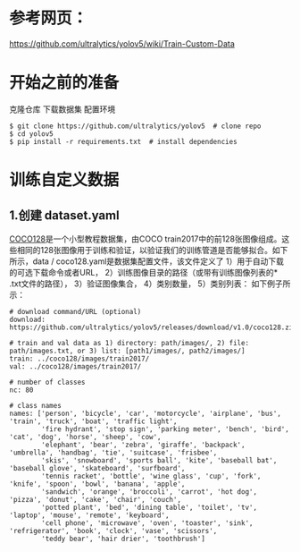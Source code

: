 # 参考网页：
https://github.com/ultralytics/yolov5/wiki/Train-Custom-Data

# 开始之前的准备
克隆仓库 下载数据集  配置环境
```
$ git clone https://github.com/ultralytics/yolov5  # clone repo
$ cd yolov5
$ pip install -r requirements.txt  # install dependencies
```

# 训练自定义数据
## 1.创建 dataset.yaml
[COCO128](https://www.kaggle.com/ultralytics/coco128)是一个小型教程数据集，由COCO train2017中的前128张图像组成。这些相同的128张图像用于训练和验证，以验证我们的训练管道是否能够拟合。如下所示，data / coco128.yaml是数据集配置文件，该文件定义了
1）用于自动下载的可选下载命令或者URL，
2）训练图像目录的路径（或带有训练图像列表的* .txt文件的路径），
3）验证图像集合，
4）类别数量，
5）类别列表：
如下例子所示：
```
# download command/URL (optional)
download: https://github.com/ultralytics/yolov5/releases/download/v1.0/coco128.zip

# train and val data as 1) directory: path/images/, 2) file: path/images.txt, or 3) list: [path1/images/, path2/images/]
train: ../coco128/images/train2017/
val: ../coco128/images/train2017/

# number of classes
nc: 80

# class names
names: ['person', 'bicycle', 'car', 'motorcycle', 'airplane', 'bus', 'train', 'truck', 'boat', 'traffic light',
        'fire hydrant', 'stop sign', 'parking meter', 'bench', 'bird', 'cat', 'dog', 'horse', 'sheep', 'cow',
        'elephant', 'bear', 'zebra', 'giraffe', 'backpack', 'umbrella', 'handbag', 'tie', 'suitcase', 'frisbee',
        'skis', 'snowboard', 'sports ball', 'kite', 'baseball bat', 'baseball glove', 'skateboard', 'surfboard',
        'tennis racket', 'bottle', 'wine glass', 'cup', 'fork', 'knife', 'spoon', 'bowl', 'banana', 'apple',
        'sandwich', 'orange', 'broccoli', 'carrot', 'hot dog', 'pizza', 'donut', 'cake', 'chair', 'couch',
        'potted plant', 'bed', 'dining table', 'toilet', 'tv', 'laptop', 'mouse', 'remote', 'keyboard', 
        'cell phone', 'microwave', 'oven', 'toaster', 'sink', 'refrigerator', 'book', 'clock', 'vase', 'scissors', 
        'teddy bear', 'hair drier', 'toothbrush']
```

